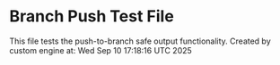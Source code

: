 # Branch Push Test File
This file tests the push-to-branch safe output functionality.
Created by custom engine at: Wed Sep 10 17:18:16 UTC 2025
